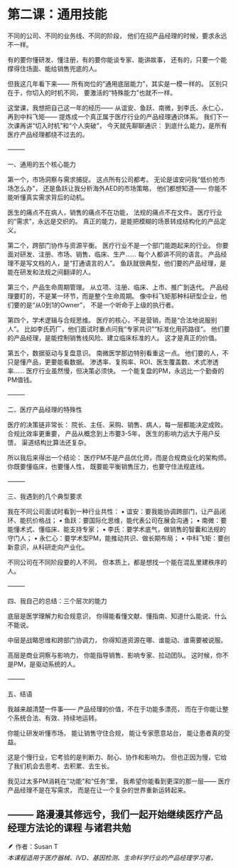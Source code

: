 # 第二课：通用技能

不同的公司、不同的业务线、不同的阶段，
他们在招产品经理的时候，要求永远不一样。

有的要你懂研发、懂注册，有的要你能谈专家、能讲故事，
还有的，只要一个能撑得住场面、能给销售兜底的人。

但我这几年看下来——
所有岗位的“通用底层能力”，其实是一模一样的。
区别只在于，你切入的时机不同，
要激活的“特殊能力”也就不一样。

这堂课，我想把自己这一年的经历——
从谊安、鱼跃、南微，到李氏、永仁心，再到中科飞矩——
提炼成一个真正属于医疗行业的产品经理通识体系。
我们下一次课再讲“切入时机”和“个人突破”，
今天就先聊聊通识：
到底什么能力，是所有医疗产品经理都绕不过去的。

⸻

一、通用的五个核心能力

第一个，市场洞察与需求捕捉。
这点所有公司都考。
无论是谊安问我“低价抢市场怎么办”，
还是鱼跃让我分析海外AED的市场策略，
他们都想知道——
你能不能听懂真实需求背后的动机。

医生的痛点不在病人，销售的痛点不在功能，
法规的痛点不在文件。
医疗行业的“需求”，永远是交织的。
真正的能力，是能把模糊的场景转成结构化的产品定义。

第二个，跨部门协作与资源平衡。
医疗行业不是一个部门能跑起来的行业。
你要面对研发、注册、市场、销售、临床、生产……
每个人都讲不同的语言。
产品经理不是写文档的人，是“打通语言的人”。
鱼跃就很典型，他们要的产品经理，是能在研发和法规之间翻译的人。

第三个，产品生命周期管理。
从立项、注册、临床、上市、推广到迭代。
产品经理要盯的，不是某一环节，而是整个生命周期。
像中科飞矩那种科研型企业，他们要的是“从0到1的Owner”，
不是一个听命于上级的执行者。

第四个，学术逻辑与合规思维。
医疗的核心，不是营销，而是“合法地说服别人”。
比如李氏药厂，他们面试时重点问我“专家共识”“标准化用药路径”。
他们要的产品经理，是能控制销售线风险、建立临床标准的人。
这才是真正的价值。

第五个，数据驱动与复盘意识。
南微医学那边特别看重这一点。
他们要的人，不只是懂产品，更要能看数据。
渗透率、复购率、ROI、医生覆盖数、术式渗透率……
医疗行业虽然慢，但决策必须快。
一个能复盘的PM，永远比一个勤奋的PM值钱。

⸻

二、医疗产品经理的特殊性

医疗的决策链非常长：
院长、主任、采购、销售、病人，每一层都能决定成败。
合规比效率更重要，
产品从概念到上市要3-5年，
医生的影响力远大于用户反馈，
渠道结构比算法还复杂。

所以我后来得出一个结论：
医疗PM不是产品优化师，而是合规商业化的架构师。
你既要懂临床，也要懂人性，
既要能平衡销售压力，也要守住法规底线。

⸻

三、我遇到的几个典型要求

我在不同公司面试时看到一种行业共性：
	•	谊安：要我能协调跨部门，让产品闭环、能抗价格战；
	•	鱼跃：要国际化思维，能代表公司在展会沟通；
	•	南微：要能懂术式、懂临床、能支持专家；
	•	李氏：要学术底气，做销售的智囊和法规的守门人；
	•	永仁心：要学术型PM，能推动共识、做长期布局；
	•	中科飞矩：要创新意识，从科研走向产业化。

不同公司在不同阶段要的人不同，
但本质上，都是想找一个能在混乱里建秩序的人。

⸻

四、我自己的总结：三个层次的能力

底层是医学理解力和合规意识，
你得能看懂文献、懂指南、知道什么能说、什么不能说。

中层是战略思维和跨部门协调力，
你得知道资源在哪、谁能动、谁需要被说服。

高层是商业洞察与影响力，
你能指导销售、影响专家、拉动团队。
这时候，你不是PM，是驱动系统的人。

⸻

五、结语

我越来越清楚一件事——
产品经理的价值，不在于功能多漂亮，
而在于你能让整个系统合法、有效、持续地运转。

你能让研发听懂市场，
能让销售守住合规，
能让专家愿意站台，
能让患者真的受益。

这是个慢行业，它考验的是判断力、耐心、协作和影响力。
但也正因为慢，它给了我们机会去思考、去积累、去生长。

我见过太多PM消耗在“功能”和“任务”里，
我希望你能看到更深的那一层——
医疗产品经理不是在写需求，
而是在让一个复杂的世界重新运转起来。

⸻
路漫漫其修远兮，我们一起开始继续医疗产品经理方法论的课程
与诸君共勉
---

🪶 作者：Susan T  
*本课程适用于医疗器械、IVD、基因检测、生命科学行业的产品经理学习者。*
